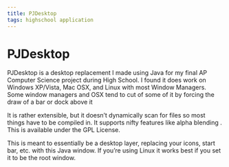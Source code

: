 ```yaml
---
title: PJDesktop
tags: highschool application
---
```


# PJDesktop

PJDesktop is a desktop replacement I made using Java for my final AP Computer Science project during High School.  I found it does work on Windows XP/Vista, Mac OSX, and Linux with most Window Managers.  Some window managers and OSX tend to cut of some of it by forcing the draw of a bar or dock above it

It is rather extensible, but it doesn’t dynamically scan for files so most things have to be compiled in.  It supports nifty features like alpha blending .  This is available under the GPL License.

This is meant to essentially be a desktop layer, replacing your icons, start bar, etc. with this Java window.  If you’re using Linux it works best if you set it to be the root window.

